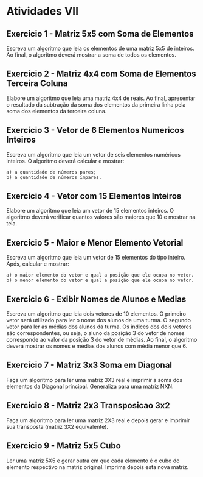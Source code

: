 # Atividades VII

## Exercício 1 - Matriz 5x5 com Soma de Elementos
Escreva um algoritmo que leia os elementos de uma matriz 5x5 de inteiros. Ao final, o algoritmo deverá mostrar a soma de todos os elementos.

## Exercício 2 - Matriz 4x4 com Soma de Elementos Terceira Coluna
Elabore um algoritmo que leia uma matriz 4x4 de reais. Ao final, apresentar o resultado da subtração da soma dos elementos da primeira linha pela soma dos elementos da terceira coluna.

## Exercício 3 - Vetor de 6 Elementos Numericos Inteiros
Escreva um algoritmo que leia um vetor de seis elementos numéricos inteiros. O algoritmo deverá calcular e mostrar:

    a) a quantidade de números pares;
    b) a quantidade de números ímpares.

## Exercício 4 - Vetor com 15 Elementos Inteiros
Elabore um algoritmo que leia um vetor de 15 elementos inteiros. O algoritmo deverá verificar quantos valores são maiores que 10 e mostrar na tela.

## Exercício 5 - Maior e Menor Elemento Vetorial
Escreva um algoritmo que leia um vetor de 15 elementos do tipo inteiro. Após, calcular e mostrar:

    a) o maior elemento do vetor e qual a posição que ele ocupa no vetor.
    b) o menor elemento do vetor e qual a posição que ele ocupa no vetor.

## Exercício 6 - Exibir Nomes de Alunos e Medias
Escreva um algoritmo que leia dois vetores de 10 elementos. O primeiro vetor será utilizado para ler o nome dos alunos de uma turma.
O segundo vetor para ler as médias dos alunos da turma.
Os índices dos dois vetores são correspondentes, ou seja, o aluno da posição 3 do vetor de nomes corresponde ao valor da posição 3 do vetor de médias.
Ao final, o algoritmo deverá mostrar os nomes e médias dos alunos com média menor que 6.

## Exercício 7 - Matriz 3x3 Soma em Diagonal
Faça um algoritmo para ler uma matriz 3X3 real e imprimir a soma dos elementos da Diagonal principal. Generaliza para uma matriz NXN.

## Exercício 8 - Matriz 2x3 Transposicao 3x2
Faça um algoritmo para ler uma matriz 2X3 real e depois gerar e imprimir sua transposta (matriz 3X2 equivalente).

## Exercício 9 - Matriz 5x5 Cubo
Ler uma matriz 5X5 e gerar outra em que cada elemento é o cubo do elemento respectivo na matriz original. Imprima depois esta nova matriz.